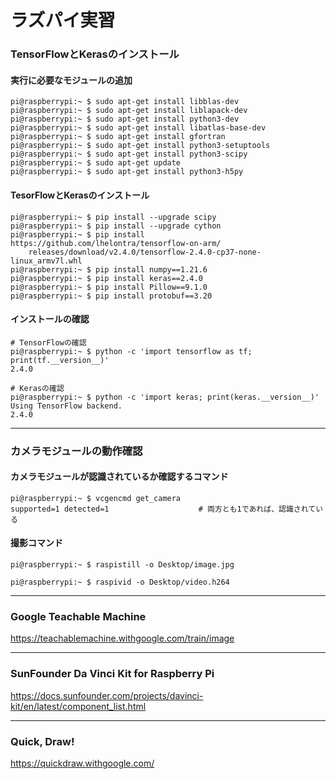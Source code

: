 # ラズパイ実習

### TensorFlowとKerasのインストール

#### 実行に必要なモジュールの追加

```
pi@raspberrypi:~ $ sudo apt-get install libblas-dev
pi@raspberrypi:~ $ sudo apt-get install liblapack-dev
pi@raspberrypi:~ $ sudo apt-get install python3-dev 
pi@raspberrypi:~ $ sudo apt-get install libatlas-base-dev
pi@raspberrypi:~ $ sudo apt-get install gfortran
pi@raspberrypi:~ $ sudo apt-get install python3-setuptools
pi@raspberrypi:~ $ sudo apt-get install python3-scipy
pi@raspberrypi:~ $ sudo apt-get update
pi@raspberrypi:~ $ sudo apt-get install python3-h5py
```

#### TesorFlowとKerasのインストール

```
pi@raspberrypi:~ $ pip install --upgrade scipy
pi@raspberrypi:~ $ pip install --upgrade cython
pi@raspberrypi:~ $ pip install https://github.com/lhelontra/tensorflow-on-arm/
    releases/download/v2.4.0/tensorflow-2.4.0-cp37-none-linux_armv7l.whl
pi@raspberrypi:~ $ pip install numpy==1.21.6
pi@raspberrypi:~ $ pip install keras==2.4.0
pi@raspberrypi:~ $ pip install Pillow==9.1.0 
pi@raspberrypi:~ $ pip install protobuf==3.20 
```

#### インストールの確認

```
# TensorFlowの確認
pi@raspberrypi:~ $ python -c 'import tensorflow as tf; print(tf.__version__)'
2.4.0

# Kerasの確認
pi@raspberrypi:~ $ python -c 'import keras; print(keras.__version__)'
Using TensorFlow backend.
2.4.0
```

---

### カメラモジュールの動作確認

#### カメラモジュールが認識されているか確認するコマンド

```
pi@raspberrypi:~ $ vcgencmd get_camera
supported=1 detected=1                    # 両方とも1であれば、認識されている
```

#### 撮影コマンド

```
pi@raspberrypi:~ $ raspistill -o Desktop/image.jpg

pi@raspberrypi:~ $ raspivid -o Desktop/video.h264
```

---

### Google Teachable Machine

<https://teachablemachine.withgoogle.com/train/image>


---

### SunFounder Da Vinci Kit for Raspberry Pi

<https://docs.sunfounder.com/projects/davinci-kit/en/latest/component_list.html>

---

### Quick, Draw!

https://quickdraw.withgoogle.com/
